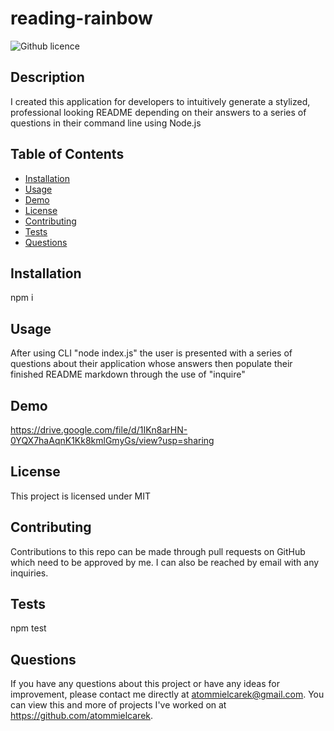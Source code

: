 # reading-rainbow
  ![Github licence](http://img.shields.io/badge/license-MIT-blue.svg)
  
  ## Description 
  I created this application for developers to intuitively generate a stylized, professional looking README depending on their answers to a series of questions in their command line using Node.js
  ## Table of Contents
  * [Installation](#installation)
  * [Usage](#usage)
  * [Demo](#demo)
  * [License](#license)
  * [Contributing](#contributing)
  * [Tests](#tests)
  * [Questions](#questions)
  
  ## Installation 
  npm i
  ## Usage 
  After using CLI "node index.js" the user is presented with a series of questions about their application whose answers then populate their finished README markdown through the use of "inquire"
  ## Demo
  https://drive.google.com/file/d/1IKn8arHN-0YQX7haAqnK1Kk8kmlGmyGs/view?usp=sharing
  ## License 
  This project is licensed under MIT
  ## Contributing 
  Contributions to this repo can be made through pull requests on GitHub which need to be approved by me. I can also be reached by email with any inquiries.
  ## Tests
  npm test
  ## Questions
  If you have any questions about this project or have any ideas for improvement, please contact me directly at atommielcarek@gmail.com. You can view this and more of projects I've worked on at https://github.com/atommielcarek.
